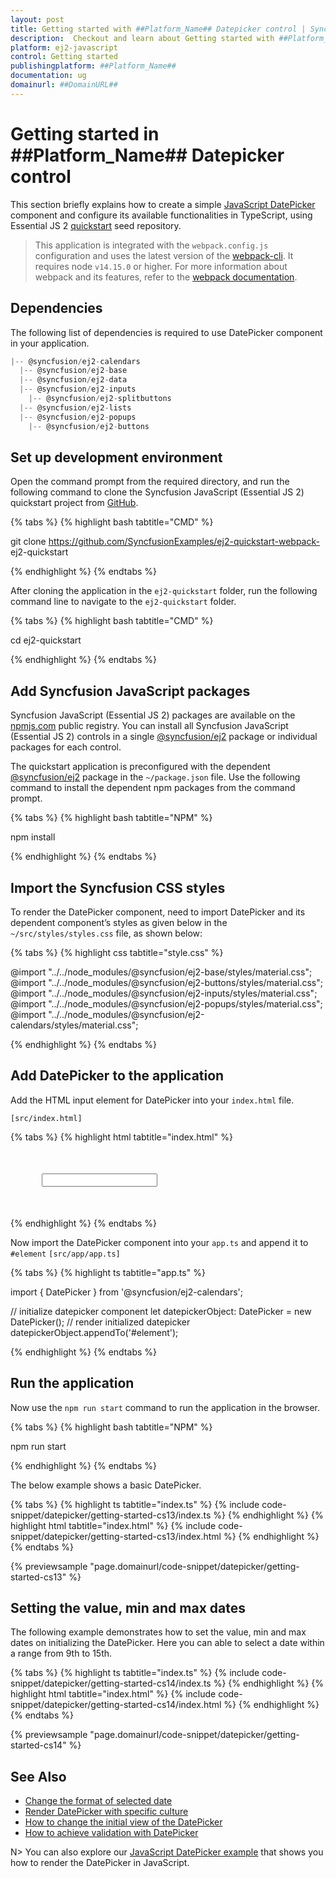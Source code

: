 ```yaml
---
layout: post
title: Getting started with ##Platform_Name## Datepicker control | Syncfusion
description:  Checkout and learn about Getting started with ##Platform_Name## Datepicker control of Syncfusion Essential JS 2 and more details.
platform: ej2-javascript
control: Getting started 
publishingplatform: ##Platform_Name##
documentation: ug
domainurl: ##DomainURL##
---
```


# Getting started in ##Platform_Name## Datepicker control

This section briefly explains how to create a simple [JavaScript DatePicker](https://www.syncfusion.com/javascript-ui-controls/js-datepicker) component and configure its available functionalities in TypeScript, using Essential JS 2 [quickstart](https://github.com/SyncfusionExamples/ej2-quickstart-webpack) seed repository.

> This application is integrated with the `webpack.config.js` configuration and uses the latest version of the [webpack-cli](https://webpack.js.org/api/cli/#commands). It requires node `v14.15.0` or higher. For more information about webpack and its features, refer to the [webpack documentation](https://webpack.js.org/guides/getting-started/).

## Dependencies

The following list of dependencies is required to use DatePicker component in your application.

```javascript
|-- @syncfusion/ej2-calendars
  |-- @syncfusion/ej2-base
  |-- @syncfusion/ej2-data
  |-- @syncfusion/ej2-inputs
    |-- @syncfusion/ej2-splitbuttons
  |-- @syncfusion/ej2-lists
  |-- @syncfusion/ej2-popups
    |-- @syncfusion/ej2-buttons
```

## Set up development environment

Open the command prompt from the required directory, and run the following command to clone the Syncfusion JavaScript (Essential JS 2) quickstart project from [GitHub](https://github.com/SyncfusionExamples/ej2-quickstart-webpack).

{% tabs %}
{% highlight bash tabtitle="CMD" %}

git clone https://github.com/SyncfusionExamples/ej2-quickstart-webpack- ej2-quickstart

{% endhighlight %}
{% endtabs %}

After cloning the application in the `ej2-quickstart` folder, run the following command line to navigate to the `ej2-quickstart` folder.

{% tabs %}
{% highlight bash tabtitle="CMD" %}

cd ej2-quickstart

{% endhighlight %}
{% endtabs %}

## Add Syncfusion JavaScript packages

Syncfusion JavaScript (Essential JS 2) packages are available on the [npmjs.com](https://www.npmjs.com/~syncfusionorg) public registry. You can install all Syncfusion JavaScript (Essential JS 2) controls in a single [@syncfusion/ej2](https://www.npmjs.com/package/@syncfusion/ej2) package or individual packages for each control.

The quickstart application is preconfigured with the dependent [@syncfusion/ej2](https://www.npmjs.com/package/@syncfusion/ej2) package in the `~/package.json` file. Use the following command to install the dependent npm packages from the command prompt.

{% tabs %}
{% highlight bash tabtitle="NPM" %}

npm install

{% endhighlight %}
{% endtabs %}

## Import the Syncfusion CSS styles

To render the DatePicker component, need to import DatePicker and its dependent component’s styles as given below in the `~/src/styles/styles.css` file, as shown below: 

{% tabs %}
{% highlight css tabtitle="style.css" %}

@import "../../node_modules/@syncfusion/ej2-base/styles/material.css";
@import "../../node_modules/@syncfusion/ej2-buttons/styles/material.css";
@import "../../node_modules/@syncfusion/ej2-inputs/styles/material.css";
@import "../../node_modules/@syncfusion/ej2-popups/styles/material.css";
@import "../../node_modules/@syncfusion/ej2-calendars/styles/material.css";

{% endhighlight %}
{% endtabs %}

## Add DatePicker to the application

Add the HTML input element for DatePicker into your `index.html` file.

`[src/index.html]`

{% tabs %}
{% highlight html tabtitle="index.html" %}

<!DOCTYPE html>
<html lang="en">

<head>
    <title>Essential JS 2 DatePicker component</title>
    <meta charset="utf-8" />
    <meta name="viewport" content="width=device-width, initial-scale=1.0, user-scalable=no" />
    <meta name="description" content="Essential JS 2" />
    <meta name="author" content="Syncfusion" />
    <link rel="shortcut icon" href="resources/favicon.ico" />
    <link href="https://maxcdn.bootstrapcdn.com/bootstrap/3.3.7/css/bootstrap.min.css" rel="stylesheet" />
</head>

<body>
    <div style="margin: 50px;">
        <!--element which is going to render the DatePicker-->
        <input id="element"/>
    </div>

</body>

</html>

{% endhighlight %}
{% endtabs %}

Now import the  DatePicker component into your `app.ts` and append it to `#element`
`[src/app/app.ts]`

{% tabs %}
{% highlight ts tabtitle="app.ts" %}

import { DatePicker } from '@syncfusion/ej2-calendars';

// initialize datepicker component
let datepickerObject: DatePicker = new DatePicker();
// render initialized datepicker
datepickerObject.appendTo('#element');

{% endhighlight %}
{% endtabs %}

## Run the application

Now use the `npm run start` command to run the application in the browser.

{% tabs %}
{% highlight bash tabtitle="NPM" %}

npm run start

{% endhighlight %}
{% endtabs %}

The below example shows a basic DatePicker.

{% tabs %}
{% highlight ts tabtitle="index.ts" %}
{% include code-snippet/datepicker/getting-started-cs13/index.ts %}
{% endhighlight %}
{% highlight html tabtitle="index.html" %}
{% include code-snippet/datepicker/getting-started-cs13/index.html %}
{% endhighlight %}
{% endtabs %}
          
{% previewsample "page.domainurl/code-snippet/datepicker/getting-started-cs13" %}

## Setting the value, min and max dates

The following example demonstrates how to set the value, min and max dates on initializing the DatePicker. Here you can able to select a date within a range from 9th to 15th.

{% tabs %}
{% highlight ts tabtitle="index.ts" %}
{% include code-snippet/datepicker/getting-started-cs14/index.ts %}
{% endhighlight %}
{% highlight html tabtitle="index.html" %}
{% include code-snippet/datepicker/getting-started-cs14/index.html %}
{% endhighlight %}
{% endtabs %}
          
{% previewsample "page.domainurl/code-snippet/datepicker/getting-started-cs14" %}

## See Also

* [Change the format of selected date](./date-format)
* [Render DatePicker with specific culture](./globalization)
* [How to change the initial view of the DatePicker](./date-views)
* [How to achieve validation with DatePicker](./how-to/client-side-validation)

N> You can also explore our [JavaScript DatePicker example](https://ej2.syncfusion.com/demos/#/bootstrap5/datepicker/default.html) that shows you how to render the DatePicker in JavaScript.